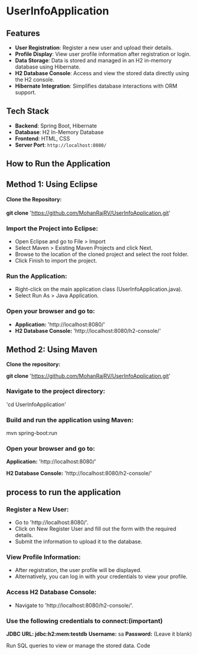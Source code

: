 # **UserInfoApplication**

## **Features**

- **User Registration**: Register a new user and upload their details.
- **Profile Display**: View user profile information after registration or login.
- **Data Storage**: Data is stored and managed in an H2 in-memory database using Hibernate.
- **H2 Database Console**: Access and view the stored data directly using the H2 console.
- **Hibernate Integration**: Simplifies database interactions with ORM support.

## **Tech Stack**

- **Backend**: Spring Boot, Hibernate
- **Database**: H2 In-Memory Database
- **Frontend**: HTML, CSS
- **Server Port**: `http://localhost:8080/`

## **How to Run the Application**

## **Method 1: Using Eclipse**

#### **Clone the Repository:**

**git clone** 'https://github.com/MohanRajRV/UserInfoApplication.git'
### Import the Project into Eclipse:

- Open Eclipse and go to File > Import
- Select Maven > Existing Maven Projects and click Next.
- Browse to the location of the cloned project and select the root folder.
- Click Finish to import the project.

### Run the Application:

- Right-click on the main application class (UserInfoApplication.java).
- Select Run As > Java Application.

### Open your browser and go to:

- **Application:** 'http://localhost:8080/'
-  **H2 Database Console:** 'http://localhost:8080/h2-console/'

## Method 2: Using Maven
**Clone the repository:**


**git clone** 'https://github.com/MohanRajRV/UserInfoApplication.git'

### Navigate to the project directory:
'cd UserInfoApplication'

### Build and run the application using Maven:
 mvn spring-boot:run

### Open your browser and go to:

**Application:** 'http://localhost:8080/'

**H2 Database Console:** 'http://localhost:8080/h2-console/'

## process to run the application
### Register a New User:
- Go to 'http://localhost:8080/'.
- Click on New Register User and fill out the form with the required details.
- Submit the information to upload it to the database.

### View Profile Information:

- After registration, the user profile will be displayed.
- Alternatively, you can log in with your credentials to view your profile.

### Access H2 Database Console:

- Navigate to 'http://localhost:8080/h2-console/'.

### Use the following credentials to connect:(important)

  **JDBC URL: jdbc:h2:mem:testdb**
  **Username:** sa
  **Password:** (Leave it blank)

Run SQL queries to view or manage the stored data.
Code


  
